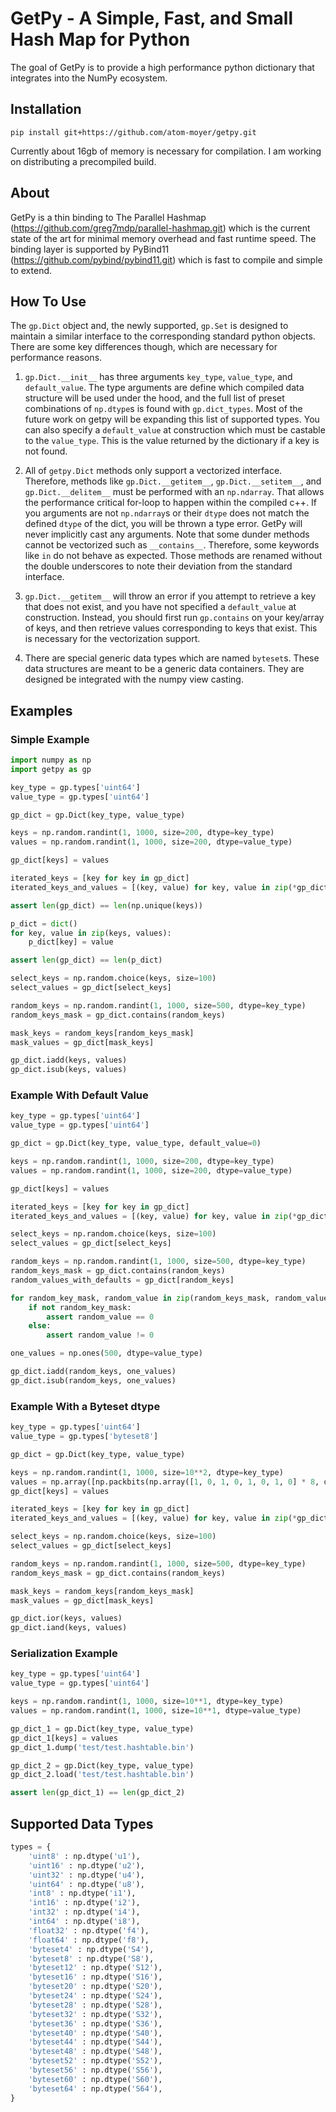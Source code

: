 # GetPy - A Simple, Fast, and Small Hash Map for Python

The goal of GetPy is to provide a high performance python dictionary that integrates into the NumPy ecosystem.

## Installation
`pip install git+https://github.com/atom-moyer/getpy.git`

Currently about 16gb of memory is necessary for compilation. I am working on distributing a precompiled build.

## About
GetPy is a thin binding to The Parallel Hashmap (https://github.com/greg7mdp/parallel-hashmap.git) which is the current state of the art for minimal memory overhead and fast runtime speed. The binding layer is supported by PyBind11 (https://github.com/pybind/pybind11.git) which is fast to compile and simple to extend.

## How To Use
The `gp.Dict` object and, the newly supported, `gp.Set` is designed to maintain a similar interface to the corresponding standard python objects. There are some key differences though, which are necessary for performance reasons.

1) `gp.Dict.__init__` has three arguments `key_type`, `value_type`, and `default_value`. The type arguments are define which compiled data structure will be used under the hood, and the full list of preset combinations of `np.dtype`s is found with `gp.dict_types`. Most of the future work on getpy will be expanding this list of supported types. You can also specify a `default_value` at construction which must be castable to the `value_type`. This is the value returned by the dictionary if a key is not found.

2) All of `getpy.Dict` methods only support a vectorized interface. Therefore, methods like `gp.Dict.__getitem__`, `gp.Dict.__setitem__`, and `gp.Dict.__delitem__` must be performed with an `np.ndarray`.  That allows the performance critical for-loop to happen within the compiled c++. If you arguments are not `np.ndarray`s or their `dtype` does not match the defined `dtype` of the dict, you will be thrown a type error. GetPy will never implicitly cast any arguments. Note that some dunder methods cannot be vectorized such as `__contains__`. Therefore, some keywords like `in` do not behave as expected. Those methods are renamed without the double underscores to note their deviation from the standard interface.

3) `gp.Dict.__getitem__` will throw an error if you attempt to retrieve a key that does not exist, and you have not specified a `default_value` at construction. Instead, you should first run `gp.contains` on your key/array of keys, and then retrieve values corresponding to keys that exist. This is necessary for the vectorization support.

4) There are special generic data types which are named `byteset`s. These data structures are meant to be a generic data containers. They are designed be integrated with the numpy view casting.

## Examples

### Simple Example
```python
import numpy as np
import getpy as gp

key_type = gp.types['uint64']
value_type = gp.types['uint64']

gp_dict = gp.Dict(key_type, value_type)

keys = np.random.randint(1, 1000, size=200, dtype=key_type)
values = np.random.randint(1, 1000, size=200, dtype=value_type)

gp_dict[keys] = values

iterated_keys = [key for key in gp_dict]
iterated_keys_and_values = [(key, value) for key, value in zip(*gp_dict.items())]

assert len(gp_dict) == len(np.unique(keys))

p_dict = dict()
for key, value in zip(keys, values):
    p_dict[key] = value

assert len(gp_dict) == len(p_dict)

select_keys = np.random.choice(keys, size=100)
select_values = gp_dict[select_keys]

random_keys = np.random.randint(1, 1000, size=500, dtype=key_type)
random_keys_mask = gp_dict.contains(random_keys)

mask_keys = random_keys[random_keys_mask]
mask_values = gp_dict[mask_keys]

gp_dict.iadd(keys, values)
gp_dict.isub(keys, values)
```

### Example With Default Value
```python
key_type = gp.types['uint64']
value_type = gp.types['uint64']

gp_dict = gp.Dict(key_type, value_type, default_value=0)

keys = np.random.randint(1, 1000, size=200, dtype=key_type)
values = np.random.randint(1, 1000, size=200, dtype=value_type)

gp_dict[keys] = values

iterated_keys = [key for key in gp_dict]
iterated_keys_and_values = [(key, value) for key, value in zip(*gp_dict.items())]

select_keys = np.random.choice(keys, size=100)
select_values = gp_dict[select_keys]

random_keys = np.random.randint(1, 1000, size=500, dtype=key_type)
random_keys_mask = gp_dict.contains(random_keys)
random_values_with_defaults = gp_dict[random_keys]

for random_key_mask, random_value in zip(random_keys_mask, random_values_with_defaults):
    if not random_key_mask:
        assert random_value == 0
    else:
        assert random_value != 0

one_values = np.ones(500, dtype=value_type)

gp_dict.iadd(random_keys, one_values)
gp_dict.isub(random_keys, one_values)
```

### Example With a Byteset dtype
```python
key_type = gp.types['uint64']
value_type = gp.types['byteset8']

gp_dict = gp.Dict(key_type, value_type)

keys = np.random.randint(1, 1000, size=10**2, dtype=key_type)
values = np.array([np.packbits(np.array([1, 0, 1, 0, 1, 0, 1, 0] * 8, dtype=np.bool)) for _ in range(10**2)]).view(value_type)
gp_dict[keys] = values

iterated_keys = [key for key in gp_dict]
iterated_keys_and_values = [(key, value) for key, value in zip(*gp_dict.items())]

select_keys = np.random.choice(keys, size=100)
select_values = gp_dict[select_keys]

random_keys = np.random.randint(1, 1000, size=500, dtype=key_type)
random_keys_mask = gp_dict.contains(random_keys)

mask_keys = random_keys[random_keys_mask]
mask_values = gp_dict[mask_keys]

gp_dict.ior(keys, values)
gp_dict.iand(keys, values)
```

### Serialization Example
```python
key_type = gp.types['uint64']
value_type = gp.types['uint64']

keys = np.random.randint(1, 1000, size=10**1, dtype=key_type)
values = np.random.randint(1, 1000, size=10**1, dtype=value_type)

gp_dict_1 = gp.Dict(key_type, value_type)
gp_dict_1[keys] = values
gp_dict_1.dump('test/test.hashtable.bin')

gp_dict_2 = gp.Dict(key_type, value_type)
gp_dict_2.load('test/test.hashtable.bin')

assert len(gp_dict_1) == len(gp_dict_2)
```

## Supported Data Types

```python
types = {
    'uint8' : np.dtype('u1'),
    'uint16' : np.dtype('u2'),
    'uint32' : np.dtype('u4'),
    'uint64' : np.dtype('u8'),
    'int8' : np.dtype('i1'),
    'int16' : np.dtype('i2'),
    'int32' : np.dtype('i4'),
    'int64' : np.dtype('i8'),
    'float32' : np.dtype('f4'),
    'float64' : np.dtype('f8'),
    'byteset4' : np.dtype('S4'),
    'byteset8' : np.dtype('S8'),
    'byteset12' : np.dtype('S12'),
    'byteset16' : np.dtype('S16'),
    'byteset20' : np.dtype('S20'),
    'byteset24' : np.dtype('S24'),
    'byteset28' : np.dtype('S28'),
    'byteset32' : np.dtype('S32'),
    'byteset36' : np.dtype('S36'),
    'byteset40' : np.dtype('S40'),
    'byteset44' : np.dtype('S44'),
    'byteset48' : np.dtype('S48'),
    'byteset52' : np.dtype('S52'),
    'byteset56' : np.dtype('S56'),
    'byteset60' : np.dtype('S60'),
    'byteset64' : np.dtype('S64'),
}
```
